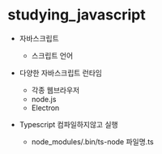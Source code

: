 # studying_javascript

- 자바스크립트
    - 스크립트 언어

- 다양한 자바스크립트 런타임
    - 각종 웹브라우저
    - node.js
    - Electron
    
- Typescript 컴파일하지않고 실행
    - node_modules/.bin/ts-node 파일명.ts
    